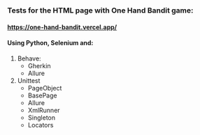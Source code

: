 ### Tests for the HTML page with One Hand Bandit game:
#### https://one-hand-bandit.vercel.app/
#### Using Python, Selenium and:
1. Behave:
   - Gherkin
   - Allure
2. Unittest
   - PageObject
   - BasePage
   - Allure
   - XmlRunner
   - Singleton
   - Locators